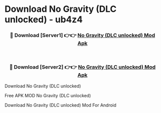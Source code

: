 # Download No Gravity (DLC unlocked) - ub4z4



<div align="center">
<h3>🔴 Download [Server1] 👉👉 <a href="https://momento.my/?title=No_Gravity_(DLC_unlocked)">No Gravity (DLC unlocked) Mod Apk</a></h3><br>

<h3>🔴 Download [Server2] 👉👉 <a href="https://momento.my/?title=No_Gravity_(DLC_unlocked)">No Gravity (DLC unlocked) Mod Apk</a></h3>
</div>



Download No Gravity (DLC unlocked) 

Free APK MOD No Gravity (DLC unlocked) 

Download No Gravity (DLC unlocked) Mod For Android
